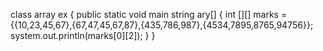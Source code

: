 class array ex {
 public static void main string ary[] {
 int [][] marks ={{10,23,45,67},{67,47,45,67,87},{435,786,987},{4534,7895,8765,94756}};
 system.out.println(marks[0][2]);
 }
 }
 

